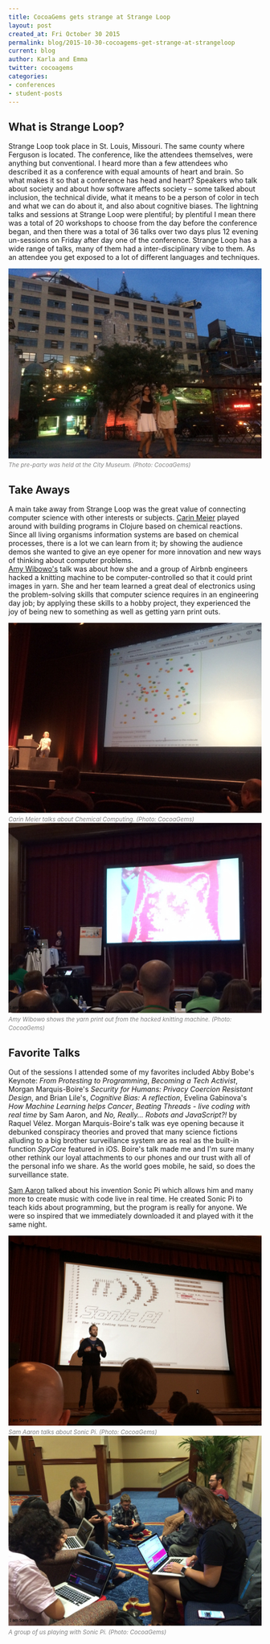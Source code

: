 ```yaml
---
title: CocoaGems gets strange at Strange Loop
layout: post
created_at: Fri October 30 2015
permalink: blog/2015-10-30-cocoagems-get-strange-at-strangeloop
current: blog
author: Karla and Emma
twitter: cocoagems
categories: 
- conferences
- student-posts
---
```

## What is Strange Loop?

Strange Loop took place in St. Louis, Missouri. The same county where Ferguson is located. The conference, like the attendees themselves, were anything but conventional. I heard more than a few attendees who described it as a conference with equal amounts of heart and brain. So what makes it so that a conference has head and heart? Speakers who talk about society and about how software affects society – some talked about inclusion, the technical divide, what it means to be a person of color in tech and what we can do about it, and also about cognitive biases. The lightning talks and sessions at Strange Loop were plentiful; by plentiful I mean there was a total of 20 workshops to choose from the day before the conference began, and then there was a total of 36 talks over two days plus 12 evening un-sessions on Friday after day one of the conference. Strange Loop has a wide range of talks, many of them had a inter-disciplinary vibe to them. As an attendee you get exposed to a lot of different languages and techniques.

<img src="/img/blog/2015/CG_SL_preparty.JPG" alt="Team CocoaGems">
<br><font color="grey"><small><i> The pre-party was held at the City Museum. (Photo: CocoaGems)</i></small></font>

## Take Aways

A main take away from Strange Loop was the great value of connecting computer science with other interests or subjects. [Carin Meier](http://www.thestrangeloop.com/2015/unconventional-programming-with-chemical-computing.html) played around with building programs in Clojure based on chemical reactions. Since all living organisms information systems are based on chemical processes, there is a lot we can learn from it; by showing the audience demos she wanted to give an eye opener for more innovation and new ways of thinking about computer problems.  
[Amy Wibowo's](http://www.thestrangeloop.com/2015/sweaters-as-a-service.html) talk was about how she and a group of Airbnb engineers hacked a knitting machine to be computer-controlled so that it could print images in yarn. She and her team learned a great deal of electronics using the problem-solving skills that computer science requires in an engineering day job; by applying these skills to a hobby project, they experienced the joy of being new to something as well as getting yarn print outs.

<img src="/img/blog/2015/CG_SL_chemical.JPG" alt="Team CocoaGems">
<br><font color="grey"><small><i> Carin Meier talks about Chemical Computing. (Photo: CocoaGems)</i></small></font>

<img src="/img/blog/2015/CG_SL_knitting.JPG" alt="Team CocoaGems">
<br><font color="grey"><small><i> Amy Wibowo shows the yarn print out from the hacked knitting machine. (Photo: CocoaGems)</i></small></font>

## Favorite Talks

Out of the sessions I attended some of my favorites included Abby Bobe's Keynote: *From Protesting to Programming*, *Becoming a Tech Activist*, Morgan Marquis-Boire's *Security for Humans: Privacy Coercion Resistant Design*, and Brian Lile's, *Cognitive Bias: A reflection*, Evelina Gabinova's *How Machine Learning helps Cancer*, *Beating Threads - live coding with real time* by
Sam Aaron, and *No, Really... Robots and JavaScript?!* by Raquel Vélez. Morgan Marquis-Boire's talk was eye opening because it debunked conspiracy theories and proved that many science fictions alluding to a big brother surveillance system are as real as the built-in function *SpyCore* featured in iOS. Boire's talk made me and I'm sure many other rethink our loyal attachments to our phones and our trust with all of the personal info we share. As the world goes mobile, he said, so does the surveillance state.

[Sam Aaron](http://www.thestrangeloop.com/2015/beating-threads---live-coding-with-real-time.html) talked about his invention Sonic Pi which allows him and many more to create music with code live in real time. He created Sonic Pi to teach kids about programming, but the program is really for anyone. We were so inspired that we immediately downloaded it and played with it the same night.

<img src="/img/blog/2015/CG_SL_SonicPi.JPG" alt="Team CocoaGems">
<br><font color="grey"><small><i> Sam Aaron talks about Sonic Pi. (Photo: CocoaGems)</i></small></font>

<img src="/img/blog/2015/CG_SL_SonicPiPlay.JPG" alt="Team CocoaGems">
<br><font color="grey"><small><i> A group of us playing with Sonic Pi. (Photo: CocoaGems)</i></small></font>
